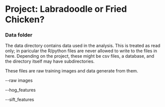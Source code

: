 # Project: Labradoodle or Fried Chicken? 

### Data folder


The data directory contains data used in the analysis. This is treated as read only; in paricular the R/python files are never allowed to write to the files in here. Depending on the project, these might be csv files, a database, and the directory itself may have subdirectories.


These files are raw training images and data generate from them.


--raw images

--hog_features

--sift_features

